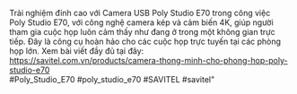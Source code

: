 Trải nghiệm đỉnh cao với Camera USB Poly Studio E70 trong công việc <br>
Poly Studio E70, với công nghệ camera kép và cảm biến 4K, giúp người tham gia cuộc họp luôn cảm thấy như đang ở trong một không gian trực tiếp. Đây là công cụ hoàn hảo cho các cuộc họp trực tuyến tại các phòng họp lớn. Xem bài viết đầy đủ tại đây: <br>
https://savitel.com.vn/products/camera-thong-minh-cho-phong-hop-poly-studio-e70 <br>
#Poly_Studio_E70 #poly_studio_e70 #SAVITEL #savitel"
